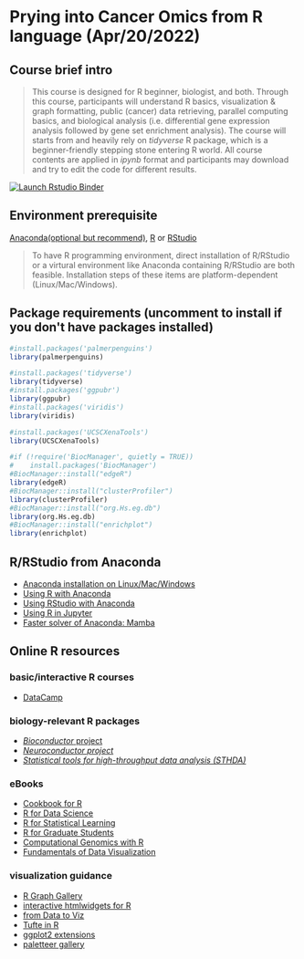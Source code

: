 # Prying into Cancer Omics from R language (Apr/20/2022)
## Course brief intro
> This course is designed for R beginner, biologist, and both. 
> Through this course, participants will understand R basics, visualization & graph formatting, public (cancer) data retrieving, parallel computing basics, and biological analysis (i.e. differential gene expression analysis followed by gene set enrichment analysis). The course will starts from and heavily rely on *tidyverse* R package, which is a beginner-friendly stepping stone entering R world.
> All course contents are applied in *ipynb* format and participants may download and try to edit the code for different results.

  <!-- badges: start -->
  [![Launch Rstudio Binder](http://mybinder.org/badge_logo.svg)](https://mybinder.org/v2/gh/yenhsieh/LSL_2022/master?urlpath=rstudio)
  <!-- badges: end -->
  
## Environment prerequisite
[Anaconda(optional but recommend)](https://www.anaconda.com/products/distribution), [R](https://www.r-project.org/) or [RStudio](https://www.rstudio.com/)
> To have R programming environment, direct installation of R/RStudio or a virtural environment like Anaconda containing R/RStudio are both feasible. Installation steps of these items are platform-dependent (Linux/Mac/Windows). 

## Package requirements (uncomment to install if you don't have packages installed)
```r
#install.packages('palmerpenguins')
library(palmerpenguins)

#install.packages('tidyverse')
library(tidyverse)
#install.packages('ggpubr')
library(ggpubr)
#install.packages('viridis')
library(viridis)

#install.packages('UCSCXenaTools')
library(UCSCXenaTools)

#if (!require('BiocManager', quietly = TRUE))
#    install.packages('BiocManager')
#BiocManager::install("edgeR")
library(edgeR)
#BiocManager::install("clusterProfiler")
library(clusterProfiler)
#BiocManager::install("org.Hs.eg.db")
library(org.Hs.eg.db)
#BiocManager::install("enrichplot")
library(enrichplot)
```
## R/RStudio from Anaconda
- [Anaconda installation on Linux/Mac/Windows](https://docs.anaconda.com/anaconda/install/index.html)
- [Using R with Anaconda](https://docs.anaconda.com/anaconda/user-guide/tasks/using-r-language/)
- [Using RStudio with Anaconda](https://docs.anaconda.com/anaconda/navigator/tutorials/create-r-environment/)
- [Using R in Jupyter](https://docs.anaconda.com/anaconda/navigator/tutorials/r-lang/)
- [Faster solver of Anaconda: Mamba](https://github.com/mamba-org/mamba)

## Online R resources
### basic/interactive R courses
- [DataCamp](https://www.datacamp.com)

### biology-relevant R packages
- [*Bioconductor* project](http://bioconductor.org/)
- [*Neuroconductor project*](https://neuroconductor.org/)
- [*Statistical tools for high-throughput data analysis (STHDA)*](http://www.sthda.com/english/)

### eBooks
- [Cookbook for R](http://www.cookbook-r.com/)
- [R for Data Science](https://r4ds.had.co.nz/)
- [R for Statistical Learning](https://daviddalpiaz.github.io/r4sl/)
- [R for Graduate Students](https://bookdown.org/yih_huynh/Guide-to-R-Book/)
- [Computational Genomics with R](https://compgenomr.github.io/book/)
- [Fundamentals of Data Visualization](https://clauswilke.com/dataviz/)

### visualization guidance
- [R Graph Gallery](https://r-graph-gallery.com/)
- [interactive htmlwidgets for R](http://www.htmlwidgets.org/)
- [from Data to Viz](https://www.data-to-viz.com/)
- [Tufte in R](http://motioninsocial.com/tufte/)
- [ggplot2 extensions](https://exts.ggplot2.tidyverse.org/gallery/)
- [paletteer gallery](https://pmassicotte.github.io/paletteer_gallery/)